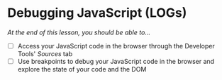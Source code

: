 # Debugging JavaScript (LOGs)

*At the end of this lesson, you should be able to...*

- [ ] Access your JavaScript code in the browser through the Developer Tools' *Sources* tab
- [ ] Use breakpoints to debug your JavaScript code in the browser and explore the state of your code and the DOM
